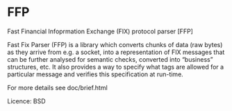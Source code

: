 FFP
===

Fast Financial Infoprmation Exchange (FIX) protocol parser [FFP]

Fast Fix Parser (FFP) is a library which converts chunks of data (raw bytes) 
as they arrive from e.g. a socket, into a representation of FIX messages that 
can be further analysed for semantic checks, converted into “business” structures, etc. 
It also provides a way to specify what tags are allowed for a particular message and 
verifies this specification at run-time.

For more details see doc/brief.html

Licence: BSD
